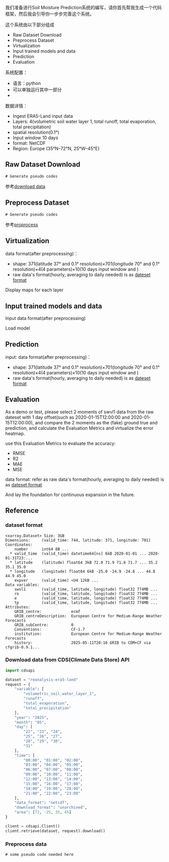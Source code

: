 我们准备进行Soil Moisture Prediction系统的编写，请你首先帮我生成一个代码框架，然后我会引导你一步步完善这个系统。

这个系统由以下部分组成
- Raw Dataset Download
- Preprocess Dataset
- Virtualization
- Input trained models and data
- Prediction
- Evaluation

系统配置：
- 语言：python
- 可以单独运行其中一部分
- 

数据详情：
- Ingest ERA5-Land input data
- Layers: 4(volumetric soil water layer 1, total runoff, total evaporation, total precipitation)
- spatial resolution(0.1°)
- Input window 10 days
- format: NetCDF
- Region: Europe (35°N–72°N, 25°W–45°E)


## Raw Dataset Download

```pseudo
# Generate pseudo codes
```
参考[download data](#download-data-from-cdsclimate-data-store-api)

## Preprocess Dataset
```pseudo
# Generate pseudo codes
```
参考[proprocess](#preprocess-data)

## Virtualization
data format(after preprocessing)：
- shape: 371(latitude 37° and 0.1° resolution)×701(longitude 70° and 0.1° resolution)×4(4 parameters)×10(10 days input window and )
- raw data's format(hourly, averaging to daily needed) is as [dateset format](#dataset-format)

Display maps for each layer


## Input trained models and data
Input data format(after preprocessing)

Load model


## Prediction
input: 
data format(after preprocessing)：
- shape: 371(latitude 37° and 0.1° resolution)×701(longitude 70° and 0.1° resolution)×4(4 parameters)×10(10 days input window and )
- raw data's format(hourly, averaging to daily needed) is as [dateset format](#dataset-format)


## Evaluation
As a demo or test, please select 2 moments of swvl1 data from the raw dateset with 1 day offset(such as 2020-01-15T12:00:00 and 2020-01-15T12:00:00), and compare the 2 moments as the (fake) ground true and prediction, and calculate the Evaluation Metrics and virtualize the error heatmap.

use this Evaluation Metrics to evaluate the accuracy:
- RMSE
- R2
- MAE
- MSE

data format: refer as raw data's format(hourly, averaging to daily needed) is as [dateset format](#dataset-format)

And lay the foundation for continuous expansion in the future.

## Reference

### dataset format
```
<xarray.Dataset> Size: 3GB
Dimensions:     (valid_time: 744, latitude: 371, longitude: 701)
Coordinates:
    number      int64 8B ...
  * valid_time  (valid_time) datetime64[ns] 6kB 2020-01-01 ... 2020-01-31T23:...
  * latitude    (latitude) float64 3kB 72.0 71.9 71.8 71.7 ... 35.2 35.1 35.0
  * longitude   (longitude) float64 6kB -25.0 -24.9 -24.8 ... 44.8 44.9 45.0
    expver      (valid_time) <U4 12kB ...
Data variables:
    swvl1       (valid_time, latitude, longitude) float32 774MB ...
    ro          (valid_time, latitude, longitude) float32 774MB ...
    e           (valid_time, latitude, longitude) float32 774MB ...
    tp          (valid_time, latitude, longitude) float32 774MB ...
Attributes:
    GRIB_centre:             ecmf
    GRIB_centreDescription:  European Centre for Medium-Range Weather Forecasts
    GRIB_subCentre:          0
    Conventions:             CF-1.7
    institution:             European Centre for Medium-Range Weather Forecasts
    history:                 2025-05-11T20:16 GRIB to CDM+CF via cfgrib-0.9.1...
```

### Download data from CDS(Climate Data Store) API

```python
import cdsapi

dataset = "reanalysis-era5-land"
request = {
    "variable": [
        "volumetric_soil_water_layer_1",
        "runoff",
        "total_evaporation",
        "total_precipitation"
    ],
    "year": "2025",
    "month": "05",
    "day": [
        "22", "23", "24",
        "25", "26", "27",
        "28", "29", "30",
        "31"
    ],
    "time": [
        "00:00", "01:00", "02:00",
        "03:00", "04:00", "05:00",
        "06:00", "07:00", "08:00",
        "09:00", "10:00", "11:00",
        "12:00", "13:00", "14:00",
        "15:00", "16:00", "17:00",
        "18:00", "19:00", "20:00",
        "21:00", "22:00", "23:00"
    ],
    "data_format": "netcdf",
    "download_format": "unarchived",
    "area": [72, -25, 35, 45]
}

client = cdsapi.Client()
client.retrieve(dataset, request).download()
```

### Preprocess data

```pseudo
# some pseudo code needed here

```
